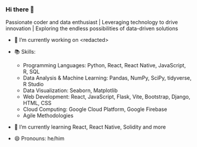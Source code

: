 ### Hi there 👋

Passionate coder and data enthusiast | Leveraging technology to drive innovation | Exploring the endless possibilities of data-driven solutions

- 🔭 I’m currently working on \<redacted\>

- 📚 Skills:

    - Programming Languages: Python, React, React Native, JavaScript, R, SQL
    - Data Analysis & Machine Learning: Pandas, NumPy, SciPy, tidyverse, R Studio
    - Data Visualization: Seaborn, Matplotlib
    - Web Development: React, JavaScript, Flask, Vite, Bootstrap, Django, HTML, CSS
    - Cloud Computing: Google Cloud Platform, Google Firebase
    - Agile Methodologies
      
- 🌱 I’m currently learning React, React Native, Solidity and more

- 😄 Pronouns: he/him

<!--
- 📫 How to reach me: 
- 💬 Ask me about ...
-->
